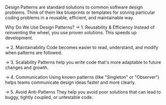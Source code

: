 Design Patterns are standard solutions to common software design problems.
Think of them like blueprints or templates for solving particular coding problems in a reusable, efficient, and maintainable way.

 Why Do We Use Design Patterns?
→ 1. Reusability & Efficiency
Instead of reinventing the wheel, you use proven solutions. This speeds up development.

→ 2. Maintainability
Code becomes easier to read, understand, and modify when patterns are followed.

→ 3. Scalability
Patterns help you write code that's more adaptable to future changes and growth.

→ 4. Communication
Using known patterns (like "Singleton" or "Observer") helps teams communicate design ideas faster and more clearly.

→ 5. Avoid Anti-Patterns
They help you avoid poor solutions that can lead to buggy, tightly coupled, or untestable code.
